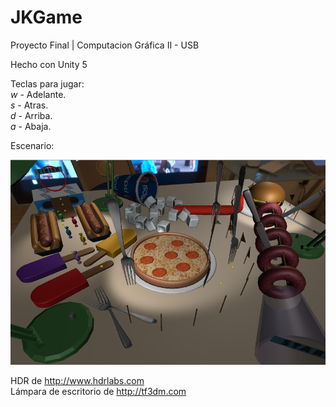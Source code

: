 # JKGame
Proyecto Final | Computacion Gráfica II - USB

Hecho con Unity 5 <br />

Teclas para jugar: <br />
*w* - Adelante. <br />
*s* - Atras. <br />
*d* - Arriba. <br />
*a* - Abaja. <br />

Escenario:

![Alt text](/scene.png?raw=true "Escenario del juego")

HDR de http://www.hdrlabs.com <br />
Lámpara de escritorio de http://tf3dm.com
